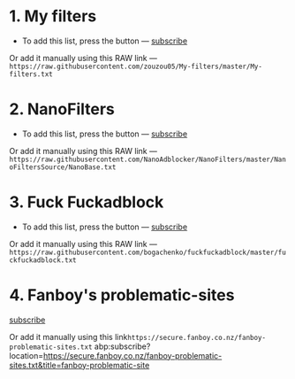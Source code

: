 # 1. My filters
- To add this list, press the button — [subscribe](https://subscribe.adblockplus.org/?location=https://raw.githubusercontent.com/zouzou05/My-filters/master/My-filters.txt&title=My-filters)

Or add it manually using this RAW link — `https://raw.githubusercontent.com/zouzou05/My-filters/master/My-filters.txt`
# 2. NanoFilters 
- To add this list, press the button — [subscribe](https://subscribe.adblockplus.org/?location=https://raw.githubusercontent.com/NanoAdblocker/NanoFilters/master/NanoFiltersSource/NanoBase.txt&title=NanoBase)

Or add it manually using this RAW link — `https://raw.githubusercontent.com/NanoAdblocker/NanoFilters/master/NanoFiltersSource/NanoBase.txt`
# 3. Fuck Fuckadblock
- To add this list, press the button — [subscribe](https://subscribe.adblockplus.org/?location=https://raw.githubusercontent.com/bogachenko/fuckfuckadblock/master/fuckfuckadblock.txt&title=Fuck%20Fuckadblock)

Or add it manually using this RAW link — `https://raw.githubusercontent.com/bogachenko/fuckfuckadblock/master/fuckfuckadblock.txt`

# 4. Fanboy's problematic-sites

[subscribe](https://subscribe.adblockplus.org/?location=https://fanboy.co.nz/fanboy-problematic-sites.txt&title=fanboy-problematic-sites)

Or add it manually using this link`https://secure.fanboy.co.nz/fanboy-problematic-sites.txt`
abp:subscribe?location=https://secure.fanboy.co.nz/fanboy-problematic-sites.txt&title=fanboy-problematic-site
